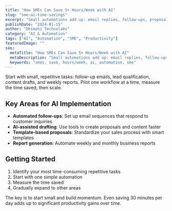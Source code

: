 ```yaml
---
title: "How SMEs Can Save 5+ Hours/Week with AI"
slug: "sme-ai-time-savings"
excerpt: "Small automations add up: email replies, follow-ups, proposals, and reporting."
publishDate: "2024-01-15"
author: "Dhimahi Technolabs"
category: "AI & Automation"
tags: ["AI", "Automation", "SME", "Productivity"]
featuredImage: ""
seo:
  metaTitle: "How SMEs Can Save 5+ Hours/Week with AI"
  metaDescription: "Small automations add up: email replies, follow-ups, proposals, and reporting."
  keywords: "smes, save, hours/week, ai, automation, sme"
---
```



Start with small, repetitive tasks: follow-up emails, lead qualification, content drafts, and weekly reports. Pilot one workflow at a time, measure the time saved, then scale.

## Key Areas for AI Implementation

- **Automated follow-ups**: Set up email sequences that respond to customer inquiries
- **AI-assisted drafting**: Use tools to create proposals and content faster
- **Template-based proposals**: Standardize your sales process with smart templates
- **Report generation**: Automate weekly and monthly business reports

## Getting Started

1. Identify your most time-consuming repetitive tasks
2. Start with one simple automation
3. Measure the time saved
4. Gradually expand to other areas

The key is to start small and build momentum. Even saving 30 minutes per day adds up to significant productivity gains over time.
